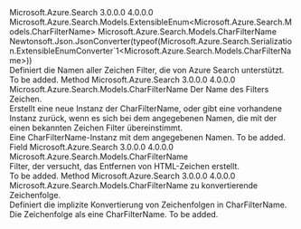 <Type Name="CharFilterName" FullName="Microsoft.Azure.Search.Models.CharFilterName">
  <TypeSignature Language="C#" Value="public sealed class CharFilterName : Microsoft.Azure.Search.Models.ExtensibleEnum&lt;Microsoft.Azure.Search.Models.CharFilterName&gt;" />
  <TypeSignature Language="ILAsm" Value=".class public auto ansi sealed beforefieldinit CharFilterName extends Microsoft.Azure.Search.Models.ExtensibleEnum`1&lt;class Microsoft.Azure.Search.Models.CharFilterName&gt;" />
  <TypeSignature Language="DocId" Value="T:Microsoft.Azure.Search.Models.CharFilterName" />
  <TypeSignature Language="VB.NET" Value="Public NotInheritable Class CharFilterName&#xA;Inherits ExtensibleEnum(Of CharFilterName)" />
  <TypeSignature Language="F#" Value="type CharFilterName = class&#xA;    inherit ExtensibleEnum&lt;CharFilterName&gt;" />
  <AssemblyInfo>
    <AssemblyName>Microsoft.Azure.Search</AssemblyName>
    <AssemblyVersion>3.0.0.0</AssemblyVersion>
    <AssemblyVersion>4.0.0.0</AssemblyVersion>
  </AssemblyInfo>
  <Base>
    <BaseTypeName>Microsoft.Azure.Search.Models.ExtensibleEnum&lt;Microsoft.Azure.Search.Models.CharFilterName&gt;</BaseTypeName>
    <BaseTypeArguments>
      <BaseTypeArgument TypeParamName="T">Microsoft.Azure.Search.Models.CharFilterName</BaseTypeArgument>
    </BaseTypeArguments>
  </Base>
  <Interfaces />
  <Attributes>
    <Attribute>
      <AttributeName>Newtonsoft.Json.JsonConverter(typeof(Microsoft.Azure.Search.Serialization.ExtensibleEnumConverter`1&lt;Microsoft.Azure.Search.Models.CharFilterName&gt;))</AttributeName>
    </Attribute>
  </Attributes>
  <Docs>
    <summary>
            Definiert die Namen aller Zeichen Filter, die von Azure Search unterstützt.
            <see href="https://docs.microsoft.com/rest/api/searchservice/Custom-analyzers-in-Azure-Search" /></summary>
    <remarks>To be added.</remarks>
  </Docs>
  <Members>
    <Member MemberName="Create">
      <MemberSignature Language="C#" Value="public static Microsoft.Azure.Search.Models.CharFilterName Create (string name);" />
      <MemberSignature Language="ILAsm" Value=".method public static hidebysig class Microsoft.Azure.Search.Models.CharFilterName Create(string name) cil managed" />
      <MemberSignature Language="DocId" Value="M:Microsoft.Azure.Search.Models.CharFilterName.Create(System.String)" />
      <MemberSignature Language="VB.NET" Value="Public Shared Function Create (name As String) As CharFilterName" />
      <MemberSignature Language="F#" Value="static member Create : string -&gt; Microsoft.Azure.Search.Models.CharFilterName" Usage="Microsoft.Azure.Search.Models.CharFilterName.Create name" />
      <MemberType>Method</MemberType>
      <AssemblyInfo>
        <AssemblyName>Microsoft.Azure.Search</AssemblyName>
        <AssemblyVersion>3.0.0.0</AssemblyVersion>
        <AssemblyVersion>4.0.0.0</AssemblyVersion>
      </AssemblyInfo>
      <ReturnValue>
        <ReturnType>Microsoft.Azure.Search.Models.CharFilterName</ReturnType>
      </ReturnValue>
      <Parameters>
        <Parameter Name="name" Type="System.String" />
      </Parameters>
      <Docs>
        <param name="name">Der Name des Filters Zeichen.</param>
        <summary>
            Erstellt eine neue Instanz der CharFilterName, oder gibt eine vorhandene Instanz zurück, wenn es sich bei dem angegebenen Namen, die mit der einen bekannten Zeichen Filter übereinstimmt.
            </summary>
        <returns>Eine CharFilterName-Instanz mit dem angegebenen Namen.</returns>
        <remarks>To be added.</remarks>
      </Docs>
    </Member>
    <Member MemberName="HtmlStrip">
      <MemberSignature Language="C#" Value="public static readonly Microsoft.Azure.Search.Models.CharFilterName HtmlStrip;" />
      <MemberSignature Language="ILAsm" Value=".field public static initonly class Microsoft.Azure.Search.Models.CharFilterName HtmlStrip" />
      <MemberSignature Language="DocId" Value="F:Microsoft.Azure.Search.Models.CharFilterName.HtmlStrip" />
      <MemberSignature Language="VB.NET" Value="Public Shared ReadOnly HtmlStrip As CharFilterName " />
      <MemberSignature Language="F#" Value=" staticval mutable HtmlStrip : Microsoft.Azure.Search.Models.CharFilterName" Usage="Microsoft.Azure.Search.Models.CharFilterName.HtmlStrip" />
      <MemberType>Field</MemberType>
      <AssemblyInfo>
        <AssemblyName>Microsoft.Azure.Search</AssemblyName>
        <AssemblyVersion>3.0.0.0</AssemblyVersion>
        <AssemblyVersion>4.0.0.0</AssemblyVersion>
      </AssemblyInfo>
      <ReturnValue>
        <ReturnType>Microsoft.Azure.Search.Models.CharFilterName</ReturnType>
      </ReturnValue>
      <Docs>
        <summary>
            Filter, der versucht, das Entfernen von HTML-Zeichen erstellt.
            <see href="https://lucene.apache.org/core/4_10_3/analyzers-common/org/apache/lucene/analysis/charfilter/HTMLStripCharFilter.html" /></summary>
        <remarks>To be added.</remarks>
      </Docs>
    </Member>
    <Member MemberName="op_Implicit">
      <MemberSignature Language="C#" Value="public static implicit operator Microsoft.Azure.Search.Models.CharFilterName (string name);" />
      <MemberSignature Language="ILAsm" Value=".method public static hidebysig specialname class Microsoft.Azure.Search.Models.CharFilterName op_Implicit(string name) cil managed" />
      <MemberSignature Language="DocId" Value="M:Microsoft.Azure.Search.Models.CharFilterName.op_Implicit(System.String)~Microsoft.Azure.Search.Models.CharFilterName" />
      <MemberSignature Language="VB.NET" Value="Public Shared Widening Operator CType (name As String) As CharFilterName" />
      <MemberSignature Language="F#" Value="static member op_Implicit : string -&gt; Microsoft.Azure.Search.Models.CharFilterName" Usage="Microsoft.Azure.Search.Models.CharFilterName.op_Implicit name" />
      <MemberType>Method</MemberType>
      <AssemblyInfo>
        <AssemblyName>Microsoft.Azure.Search</AssemblyName>
        <AssemblyVersion>3.0.0.0</AssemblyVersion>
        <AssemblyVersion>4.0.0.0</AssemblyVersion>
      </AssemblyInfo>
      <ReturnValue>
        <ReturnType>Microsoft.Azure.Search.Models.CharFilterName</ReturnType>
      </ReturnValue>
      <Parameters>
        <Parameter Name="name" Type="System.String" />
      </Parameters>
      <Docs>
        <param name="name">zu konvertierende Zeichenfolge.</param>
        <summary>
            Definiert die implizite Konvertierung von Zeichenfolgen in CharFilterName.
            </summary>
        <returns>Die Zeichenfolge als eine CharFilterName.</returns>
        <remarks>To be added.</remarks>
      </Docs>
    </Member>
  </Members>
</Type>